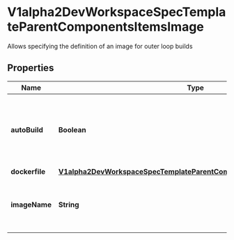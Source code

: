 

# V1alpha2DevWorkspaceSpecTemplateParentComponentsItemsImage

Allows specifying the definition of an image for outer loop builds
## Properties

Name | Type | Description | Notes
------------ | ------------- | ------------- | -------------
**autoBuild** | **Boolean** | Defines if the image should be built during startup.  Default value is &#x60;false&#x60; |  [optional]
**dockerfile** | [**V1alpha2DevWorkspaceSpecTemplateParentComponentsItemsImageDockerfile**](V1alpha2DevWorkspaceSpecTemplateParentComponentsItemsImageDockerfile.md) |  |  [optional]
**imageName** | **String** | Name of the image for the resulting outerloop build |  [optional]



